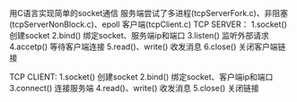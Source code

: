 用C语言实现简单的socket通信
服务端尝试了多进程(tcpServerFork.c)、非阻塞(tcpServerNonBlock.c)、epoll
客户端(tcpClient.c)
TCP SERVER：
1.socket() 创建socket
2.bind()   绑定socket、服务端ip和端口
3.listen() 监听外部请求
4.accetp() 等待客户端连接
5.read()、write() 收发消息
6.close()   关闭客户端链接

TCP CLIENT:
1.socket()  创建socket
2.bind()    绑定socket、客户端ip和端口
3.connect() 连接服务端
4.read()、write()   收发消息
5.close()   关闭链接